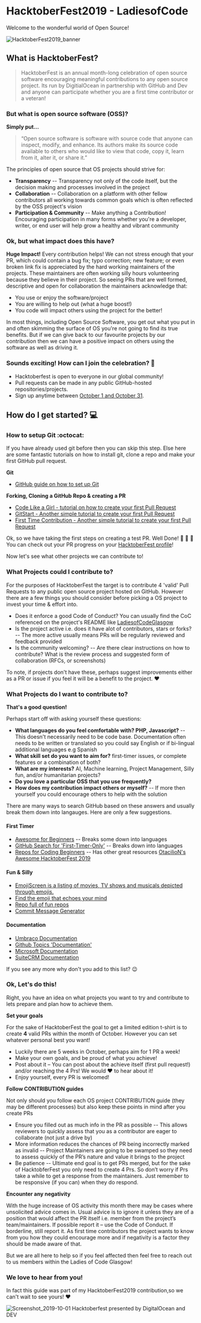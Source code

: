 # HacktoberFest2019 - LadiesofCode

Welcome to the wonderful world of Open Source!

![HacktoberFest2019_banner](https://user-images.githubusercontent.com/4041275/65369265-60195e80-dc3a-11e9-8395-d774717d85e7.png "HacktoberFest2019_banner")

## What is HacktoberFest?

> HacktoberFest is an annual month-long celebration of open source software encouraging meaningful contributions to any open source project. Its run by DigitialOcean in partnership with GitHub and Dev and anyone can participate whether you are a first time contributor or a veteran!

### But what is open source software (OSS)?
**Simply put...**
>“Open source software is software with source code that anyone can inspect, modify, and enhance.
Its authors make its source code available to others who would like to view that code, copy it, learn from it, alter it, or share it.”

The principles of open source that OS projects should strive for:
- **Transparency**
-- Transparency not only of the code itself, but the decision making and processes involved in the project
- **Collaboration**
-- Collaboration on a platform with other fellow contributors all working towards common goals which is often reflected by the OSS project's vision
- **Participation & Community**
-- Make anything a Contribution! Encouraging participation in many forms whether you're a developer, writer, or end user will help grow a healthy and vibrant community

### Ok, but what impact does this have?

**Huge Impact!**  Every contribution helps! We can not stress enough that your PR, which could contain a bug fix; typo correction; new feature; or even broken link fix is appreciated by the hard working maintainers of the projects. These maintainers are often working silly hours volunteering because they believe in their project. So seeing PRs that are well formed, descriptive and open for collaboration the maintainers acknowledge that:
- You use or enjoy the software/project
- You are willing to help out (what a huge boost!)
- You code will impact others using the project for the better!

 In most things, including Open Source Software, you get out what you put in and often skimming the surface of OS you're not going to find its true benefits. But if we can give back to our favourite projects by our contribution then we can have a positive impact on others using the software as well as driving it.

### Sounds exciting! How can I join the celebration? 🎉

- Hacktoberfest is open to everyone in our global community!
- Pull requests can be made in any public GitHub-hosted repositories/projects.
- Sign up anytime between [October 1 and October 31](https://hacktoberfest.digitalocean.com/).

## How do I get started? 💻 

### How to setup Git :octocat:

If you have already used git before then you can skip this step. Else here are some fantastic tutorials on how to install git, clone a repo and make your first GitHub pull request.

**Git**
- [GitHub guide on how to set up Git](https://help.github.com/en/articles/set-up-git)

**Forking, Cloning a GitHub Repo & creating a PR**
- [Code Like a Girl - tutorial on how to create your first Pull Request](https://code.likeagirl.io/come-lets-get-the-hacktoberfest-t-shirt-together-a-beginner-s-guide-890336148be5)
- [GitStart - Another simple tutorial to create your first Pull Request](https://www.gitstart.tech/)
- [First Time Contribution - Another simple tutorial to create your first Pull Request ](https://github.com/firstcontributions/first-contributions/blob/master/README.md)

Ok, so we have taking the first steps on creating a test PR. Well Done! 👏 👏 👏
You can check out your PR progress on your [HacktoberFest profile](https://hacktoberfest.digitalocean.com/profile)!

Now let's see what other projects we can contribute to!

### What Projects could I contribute to?

For the purposes of HacktoberFest the target is to contribute 4 'valid' Pull Requests to any public open source project hosted on GitHub. However there are a few things you should consider before picking a OS project to invest your time & effort into.

- Does it enforce a good Code of Conduct? You can usually find the CoC referenced on the project's README like [LadiesofCodeGlasgow](https://github.com/ladiesofcode/glasgow/blob/master/CodeOfConduct.md) 
- Is the project active i.e. does it have alot of contributors, stars or forks?
-- The more active usually means PRs will be regularly reviewed and feedback provided
- Is the community welcoming? 
-- Are there clear instructions on how to contribute? What is the review process and suggested form of collaboration (RFCs, or screenshots)

To note, if projects don't have these, perhaps suggest improvements either as a PR or issue if you feel it will be a benefit to the project. ❤️

### What Projects do I want to contribute to?

**That's a good question!** 

Perhaps start off with asking yourself these questions:
- **What languages do you feel comfortable with? PHP, Javascript?**
-- This doesn't necessarily need to be code base. Documentation often needs to be written or translated so you could say English or if bi-lingual additional languages e.g Spanish
- **What skill set do you want to aim for?** first-timer issues, or complete features or a combination of both?
- **What are my interests?** AI, Machine learning, Project Management, Silly fun, and/or  humanitarian projects?
- **Do you love a particular OSS that you use frequently?**
- **How does my contribution impact others or myself?**
-- If more then yourself you could encourage others to help with the solution

There are many ways to search GitHub based on these answers and usually break them down into langauges. Here are only a few suggestions.

#### First Timer

- [Awesome for Beginners](https://github.com/mungell/awesome-for-beginners)
-- Breaks some down into languages
- [GitHub Search for 'First-Timer-Only'](https://github.com/search?utf8=%E2%9C%93&q=label%3Afirst-timers-only+is%3Aissue+is%3Aopen&type=)
-- Breaks down into languages
- [Repos for Coding Beginners](https://github.com/OtacilioN/awesome-hacktoberfest-2019#repositories-coding-for-beginners)
-- Has other great resources [OtacilioN's Awesome HacktoberFest 2019](https://github.com/OtacilioN/awesome-hacktoberfest-2019)

#### Fun & Silly

- [EmojiScreen is a listing of movies, TV shows and musicals depicted through emojis.](https://emojiscreen.com/)
- [Find the emoji that echoes your mind](https://github.com/muan/emoji)
- [Repo full of fun repos](https://github.com/mislavcimpersak/awesome-dev-fun)
- [Commit Message Generator](https://github.com/ngerakines/commitment)

#### Documentation

- [Umbraco Documentation](https://github.com/umbraco/UmbracoDocs)
- [Github Topics 'Documentation'](https://github.com/topics/documentation)
- [Microsoft Documentation](https://docs.microsoft.com/en-gb/contribute/)
- [SuiteCRM Documentation](https://docs.suitecrm.com/community/contributing-to-docs/)

If you see any more why don't you add to this list? 😉

### Ok, Let's do this!

Right, you have an idea on what projects you want to try and contribute to lets prepare and plan how to achieve them.

**Set your goals**

For the sake of HacktoberFest the goal to get a limited edition t-shirt is to create **4** valid PRs within the month of October. However you can set whatever personal best you want!

- Luckily there are 5 weeks in October, perhaps aim for 1 PR a week!
- Make your own goals, and be proud of what you achieve! 
- Post about it – You can post about the achieve itself (first pull request!) and/or reaching the 4 Prs! We would ❤️ to hear about it!
- Enjoy yourself, every PR is welcomed!

**Follow CONTRIBUTION guides**

Not only should you follow each OS project CONTRIBUTION guide (they may be different processes) but also keep these points in mind after you create PRs

- Ensure you filled out as much info in the PR as possible
-- This allows reviewers to quickly assess that you as a contributor are eager to collaborate (not just a drive by)
- More information reduces the chances of PR being incorrectly marked as invalid
-- Project Maintainers are going to be swamped so they need to assess quickly of the PR’s nature and value it brings to the project
- Be patience
-- Ultimate end goal is to get PRs merged, but for the sake of HacktobferFest you only need to create 4 Prs. So don’t worry if Prs take a while to get a response from the maintainers. Just remember to be responsive (if you can) when they do respond.

**Encounter any negativity**

With the huge increase of OS activity this month there may be cases where unsolicited advice comes in. Usual advice is to ignore it unless they are of a position that would affect the PR itself i.e. member from the project’s team/maintainers. If possible report it – use the Code of Conduct. If borderline, still report it. As first time contributors the project wants to know from you how they could encourage more and if negativity is a factor they should be made aware of that.

But we are all here to help so if you feel affected then feel free to reach out to us members within the Ladies of Code Glasgow!

### We love to hear from you! ###

In fact this guide was part of my HacktoberFest2019 contribution,so we can't wait to see yours! ❤️

![Screenshot_2019-10-01 Hacktoberfest presented by DigitalOcean and DEV](https://user-images.githubusercontent.com/4041275/65956013-eef75980-e438-11e9-83c2-1ac1edef0853.png)









